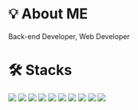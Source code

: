 # 💡 About ME
Back-end Developer, Web Developer


# 🛠 Stacks
<div>
  <img src="https://img.shields.io/badge/JAVA-ffbf00?style=flat&logoColor=white"/>
  <img src="https://img.shields.io/badge/JSP-5382a1?style=flat&logoColor=white"/>
  <img src="https://img.shields.io/badge/spring-%236DB33F.svg?style=flat&logo=spring&logoColor=white"/>
  <img src="https://img.shields.io/badge/javascript-%23323330.svg?style=flat&logo=javascript&logoColor=%23F7DF1E"/>
  <img src="https://img.shields.io/badge/html5-%23E34F26.svg?style=flat&logo=html5&logoColor=white"/>
  <img src="https://img.shields.io/badge/CSS3-1572B6.svg?style=flat&logo=CSS3&logoColor=white"/>
  <img src="https://img.shields.io/badge/Oracle-F80000.svg?style=flat&logo=Oracle&logoColor=white"/>
  <img src="https://img.shields.io/badge/MySQL-4479A1.svg?style=flat&logo=MySQL&logoColor=white"/>
  <img src="https://img.shields.io/badge/MariaDB-003545.svg?style=flat&logo=MariaDB&logoColor=white"/>
  <img src="https://img.shields.io/badge/Thymeleaf-005F0F.svg?style=flat&logo=Thymeleaf&logoColor=white"/>
</div>
